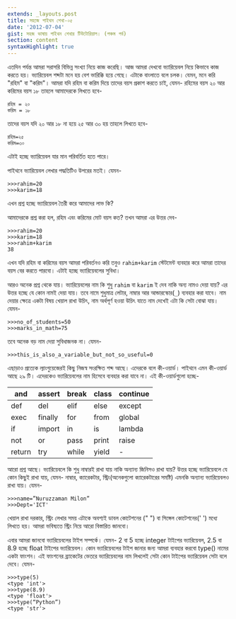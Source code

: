 ```yaml
---
extends: _layouts.post
title: সহজে পাইথন শেখা-০৫
date: '2012-07-04'
gist: সহজ ভাষায় পাইথন শেখার টিউটোরিয়াল। (পঞ্চম পর্ব)
section: content
syntaxHighlight: true
---
```


এতদিন পর্যন্ত আমরা সরাসরি বিভিন্ন সংখ্যা নিয়ে কাজ করেছি। আজ আমরা দেখবো ভ্যারিয়েবল নিয়ে কিভাবে কাজ করতে হয়। ভ্যারিয়েবল শব্দটা মনে হয় বেশ ভারিক্কি হয়ে গেছে। এটাকে বাংলাতে বলে চলক। যেমন, মনে করি "রহিম" বা "করিম"। আমরা যদি রহিম বা করিম দিয়ে তাদের বয়স প্রকাশ করতে চাই, যেমন- রহিমের বয়স ২০ আর করিমের বয়স ১৮ তাহলে আমাদেরকে লিখতে হবে-

```
রহিম = ২০
করিম = ১৮
```

তাদের বয়স যদি ২০ আর ১৮ না হয়ে ২৫ আর ৩০ হয় তাহলে লিখতে হবে-

```
রহিম=২৫
করিম=৩০
```

এটাই হচ্ছে ভ্যারিয়েবল যার মান পরিবর্তিত হতে পারে।

পাইথনে ভ্যারিয়েবল লেখার পদ্ধতিটিও উপরের মতই। যেমন-

```
>>>rahim=20
>>>karim=18
```

এখন প্রশ্ন হচ্ছে ভ্যারিয়েবল তৈরী করে আমাদের লাভ কি?

আমাদেরকে প্রশ্ন করা হল, রহিম এবং করিমের মোট বয়স কত? তখন আমরা এর উত্তর দেব-

```
>>>rahim=20
>>>karim=18
>>>rahim+karim
38
```

এখন যদি রহিম বা করিমের বয়স আমরা পরিবর্তনও করি তবুও `rahim+karim` স্টেটমেন্ট ব্যবহার করে আমরা তাদের বয়স বের করতে পারবো। এটাই হচ্ছে ভ্যারিয়েবলের সুবিধা।

আরও অনেক প্রশ্ন থেকে যায়। ভ্যারিয়েবলের নাম কি শুধু `rahim` বা `karim` ই দেব নাকি অন্য নামও দেয়া যায়? এর উত্তর হচ্ছে যে কোন নামই দেয়া যায়। তবে নামে শুধুমাত্র লেটার, নাম্বার আর আন্ডারস্কোর(`_`) ব্যবহার করা যাবে। নাম দেয়ার ক্ষেত্রে একটা বিষয় খেয়াল রাখা উচিৎ, নাম অর্থপূর্ণ হওয়া উচিৎ যাতে নাম দেখেই এটা কি সেটা বোঝা যায়। যেমন-

```
>>>no_of_students=50
>>>marks_in_math=75
```

তবে অনেক বড় নাম দেয়া সুবিধাজনক না। যেমন-

```
>>>this_is_also_a_variable_but_not_so_useful=0
```

এছাড়াও প্রত্যেক ল্যাংগুয়েজেরই কিছু নিজস্ব সংরক্ষিত শব্দ আছে। এদেরকে বলে কী-ওয়ার্ড। পাইথনে এমন কী-ওয়ার্ড আছে ২৯ টি। এদেরকেও ভ্যারিয়েবলের নাম হিসেবে ব্যবহার করা যাবে না। এই কী-ওয়ার্ডগুলো হচ্ছে-

and    | assert  | break | class | continue
------ | ------- | ----- | ----- | --------
def    | del     | elif  | else  | except
exec   | finally | for   | from  | global
if     | import  | in    | is    | lambda
not    | or      | pass  | print | raise
return | try     | while | yield | -

আরো প্রশ্ন আছে। ভ্যারিয়েবলে কি শুধু নাম্বারই রাখা যায় নাকি অন্যান্য জিনিসও রাখা যায়? উত্তর হচ্ছে ভ্যারিয়েবলে যে কোন কিছুই রাখা যায়, যেমন- নাম্বার, ক্যারেকটার, স্ট্রিং(অনেকগুলো ক্যারেকটারের সমষ্টি) এমনকি অন্যান্য ভ্যারিয়েবলও রাখা যায়। যেমন-

```
>>>name=”Nuruzzaman Milon”
>>>Dept='ICT'
```

খেয়াল রাখা দরকার, স্ট্রিং লেখার সময় এটাকে অবশ্যই ডাবল কোটেশনের (" ") বা সিঙ্গেল কোটেশনের(' ') মধ্যে লিখতে হয়। আমরা ভবিষ্যতে স্ট্রিং নিয়ে আরো বিস্তারিত জানবো।

এবার আমরা জানবো ভ্যারিয়েবলের টাইপ সম্পর্কে। যেমন- 2 বা 5 হচ্ছে integer টাইপের ভ্যারিয়েবল, 2.5 বা 8.9 হচ্ছে float টাইপের ভ্যারিয়েবল। কোন ভ্যারিয়েবলের টাইপ জানার জন্য আমরা ব্যবহার করবো type() নামের একটা ফাংশন। এই ফাংশনের ব্র্যাকেটের ভেতরে ভ্যারিয়েবলের নাম লিখলেই সেটা কোন টাইপের ভ্যারিয়েবল সেটা বলে দেবে। যেমন-

```
>>>type(5)
<type 'int'>
>>>type(8.9)
<type 'float'>
>>>type(“Python”)
<type 'str'>
```

